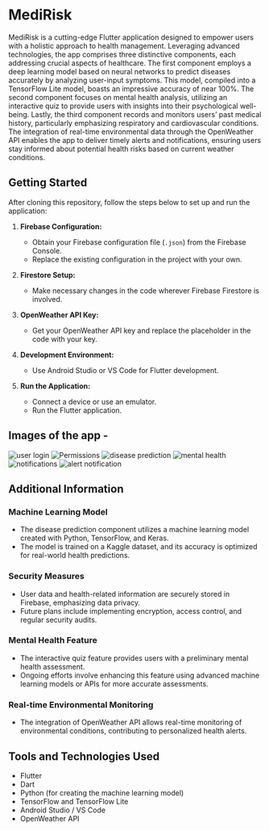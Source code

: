 # MediRisk

MediRisk is a cutting-edge Flutter application designed to empower users with a holistic approach to health management. Leveraging advanced technologies, the app comprises three distinctive components, each addressing crucial aspects of healthcare. The first component employs a deep learning model based on neural networks to predict diseases accurately by analyzing user-input symptoms. This model, compiled into a TensorFlow Lite model, boasts an impressive accuracy of near 100%. The second component focuses on mental health analysis, utilizing an interactive quiz to provide users with insights into their psychological well-being. Lastly, the third component records and monitors users’ past medical history, particularly emphasizing respiratory and cardiovascular conditions. The integration of real-time environmental data through the OpenWeather API enables the app to deliver timely alerts and notifications, ensuring users stay informed about potential health risks based on current weather conditions.

## Getting Started

After cloning this repository, follow the steps below to set up and run the application:

1. **Firebase Configuration:**
   - Obtain your Firebase configuration file (`.json`) from the Firebase Console.
   - Replace the existing configuration in the project with your own.

2. **Firestore Setup:**
   - Make necessary changes in the code wherever Firebase Firestore is involved.

3. **OpenWeather API Key:**
   - Get your OpenWeather API key and replace the placeholder in the code with your key.

4. **Development Environment:**
   - Use Android Studio or VS Code for Flutter development.

5. **Run the Application:**
   - Connect a device or use an emulator.
   - Run the Flutter application.
  
## Images of the app - 
![user login](https://github.com/KaranKamath21/medirisk/assets/117142952/773a5cf6-967c-4b61-b8e6-592e4e29e1b7)
![Permissions](https://github.com/KaranKamath21/medirisk/assets/117142952/307e543d-5a00-418f-9904-2b5085c105f8)
![disease prediction](https://github.com/KaranKamath21/medirisk/assets/117142952/d449982f-9149-4bfc-90ea-58820458bd3e)
![mental health](https://github.com/KaranKamath21/medirisk/assets/117142952/ff63557a-1bef-4961-b717-448f8188a6a0)
![notifications](https://github.com/KaranKamath21/medirisk/assets/117142952/ba47966d-7776-48f8-9bed-c78a28ea162e)
![alert notification](https://github.com/KaranKamath21/medirisk/assets/117142952/89af7bd8-11ce-4149-907a-aaf828000d3c)



## Additional Information

### Machine Learning Model
- The disease prediction component utilizes a machine learning model created with Python, TensorFlow, and Keras.
- The model is trained on a Kaggle dataset, and its accuracy is optimized for real-world health predictions.

### Security Measures
- User data and health-related information are securely stored in Firebase, emphasizing data privacy.
- Future plans include implementing encryption, access control, and regular security audits.

### Mental Health Feature
- The interactive quiz feature provides users with a preliminary mental health assessment.
- Ongoing efforts involve enhancing this feature using advanced machine learning models or APIs for more accurate assessments.

### Real-time Environmental Monitoring
- The integration of OpenWeather API allows real-time monitoring of environmental conditions, contributing to personalized health alerts.

## Tools and Technologies Used

- Flutter
- Dart
- Python (for creating the machine learning model)
- TensorFlow and TensorFlow Lite
- Android Studio / VS Code
- OpenWeather API
